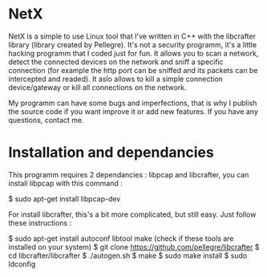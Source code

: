 # NetX
NetX is a simple to use Linux tool that I've written in C++ with the libcrafter library (library created by Pellegre). It's not a security programm, it's a little hacking programm that I coded just for fun.
It allows you to scan a network, detect the connected devices on the network and sniff a specific connection (for example the http port can be sniffed and its packets can be intercepted and readed).
It aslo allows to kill a simple connection device/gateway or kill all connections on the network.

My programm can have some bugs and imperfections, that is why I publish the source code if you want improve it or add new features.
If you have any questions, contact me.

# Installation and dependancies
This programm requires 2 dependancies : libpcap and libcrafter, you can install libpcap with this command :

$ sudo apt-get install libpcap-dev

For install libcrafter, this's a bit more complicated, but still easy. Just follow these instructions :

$ sudo apt-get install autoconf libtool make (check if these tools are installed on your system)
$ git clone https://github.com/pellegre/libcrafter
$ cd libcrafter/libcrafter
$ ./autogen.sh
$ make
$ sudo make install
$ sudo ldconfig
